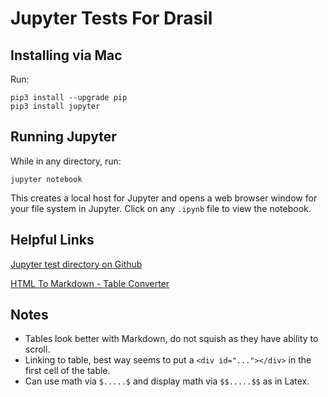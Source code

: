 # Jupyter Tests For Drasil

## Installing via Mac

Run:
```
pip3 install --upgrade pip
pip3 install jupyter
```


## Running Jupyter

While in any directory, run:
```
jupyter notebook
```

This creates a local host for Jupyter and opens a web browser window for your file system in Jupyter.
Click on any `.ipynb` file to view the notebook.


## Helpful Links

[Jupyter test directory on Github](https://github.com/JacquesCarette/Drasil/tree/jupInit/People/DanScime/Jupyter-Tests)

[HTML To Markdown - Table Converter](https://jmalarcon.github.io/markdowntables/)


## Notes
- Tables look better with Markdown, do not squish as they have ability to scroll.
- Linking to table, best way seems to put a `<div id="..."></div>` in the first cell of the table.
- Can use math via `$.....$` and display math via `$$.....$$` as in Latex.